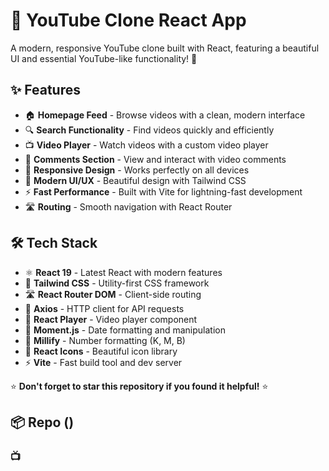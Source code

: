 # 🎥 YouTube Clone React App

A modern, responsive YouTube clone built with React, featuring a beautiful UI and essential YouTube-like functionality! 🚀

## ✨ Features

- 🏠 **Homepage Feed** - Browse videos with a clean, modern interface
- 🔍 **Search Functionality** - Find videos quickly and efficiently
- 📺 **Video Player** - Watch videos with a custom video player
- 💬 **Comments Section** - View and interact with video comments
- 📱 **Responsive Design** - Works perfectly on all devices
- 🎨 **Modern UI/UX** - Beautiful design with Tailwind CSS
- ⚡ **Fast Performance** - Built with Vite for lightning-fast development
- 🛣️ **Routing** - Smooth navigation with React Router

## 🛠️ Tech Stack

- ⚛️ **React 19** - Latest React with modern features
- 🎨 **Tailwind CSS** - Utility-first CSS framework
- 🛣️ **React Router DOM** - Client-side routing
- 📡 **Axios** - HTTP client for API requests
- 🎵 **React Player** - Video player component
- 📅 **Moment.js** - Date formatting and manipulation
- 🔢 **Millify** - Number formatting (K, M, B)
- 🎯 **React Icons** - Beautiful icon library
- ⚡ **Vite** - Fast build tool and dev server

⭐ **Don't forget to star this repository if you found it helpful!** ⭐

## 📦 Repo ()

### 📺 

[](youtubeClone.gif)